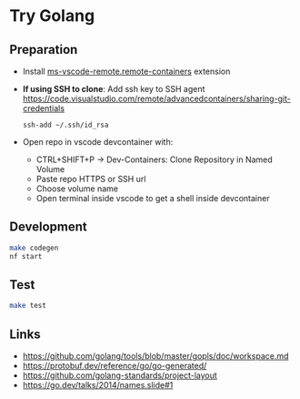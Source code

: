 # Try Golang

## Preparation

- Install [ms-vscode-remote.remote-containers](https://marketplace.visualstudio.com/items?itemName=ms-vscode-remote.remote-containers) extension
- **If using SSH to clone**: Add ssh key to SSH agent <https://code.visualstudio.com/remote/advancedcontainers/sharing-git-credentials>
  ```
  ssh-add ~/.ssh/id_rsa
  ```
- Open repo in vscode devcontainer with:

  - CTRL+SHIFT+P -> Dev-Containers: Clone Repository in Named Volume
  - Paste repo HTTPS or SSH url
  - Choose volume name
  - Open terminal inside vscode to get a shell inside devcontainer

## Development

```bash
make codegen
nf start
```

## Test

```bash
make test
```

## Links

- <https://github.com/golang/tools/blob/master/gopls/doc/workspace.md>
- <https://protobuf.dev/reference/go/go-generated/>
- <https://github.com/golang-standards/project-layout>
- <https://go.dev/talks/2014/names.slide#1>

